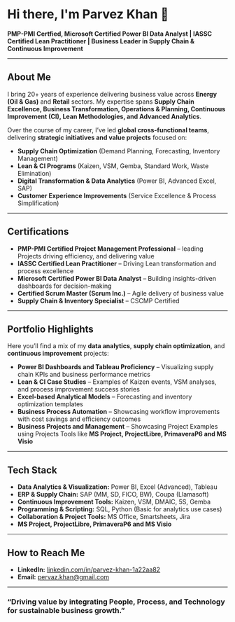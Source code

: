 # Hi there, I'm Parvez Khan 👋  

**PMP-PMI Certfied, Microsoft Certified Power BI Data Analyst | IASSC Certified Lean Practitioner | Business Leader in Supply Chain & Continuous Improvement**

---

## About Me  

I bring 20+ years of experience delivering business value across **Energy (Oil & Gas)** and **Retail** sectors. My expertise spans **Supply Chain Excellence, Business Transformation, Operations & Planning, Continuous Improvement (CI), Lean Methodologies, and Advanced Analytics**.  

Over the course of my career, I’ve led **global cross-functional teams**, delivering **strategic initiatives and value projects** focused on:
- **Supply Chain Optimization** (Demand Planning, Forecasting, Inventory Management)
- **Lean & CI Programs** (Kaizen, VSM, Gemba, Standard Work, Waste Elimination)
- **Digital Transformation & Data Analytics** (Power BI, Advanced Excel, SAP)
- **Customer Experience Improvements** (Service Excellence & Process Simplification)

---

## Certifications  

- **PMP-PMI Certified Project Management Professional** – leading Projects driving efficiency, and delivering value  
- **IASSC Certified Lean Practitioner** – Driving Lean transformation and process excellence  
- **Microsoft Certified Power BI Data Analyst** – Building insights-driven dashboards for decision-making  
- **Certified Scrum Master (Scrum Inc.)** – Agile delivery of business value  
- **Supply Chain & Inventory Specialist** – CSCMP Certified  

---

## Portfolio Highlights  

Here you’ll find a mix of my **data analytics**, **supply chain optimization**, and **continuous improvement** projects:  
- **Power BI Dashboards and Tableau Proficiency** – Visualizing supply chain KPIs and business performance metrics  
- **Lean & CI Case Studies** – Examples of Kaizen events, VSM analyses, and process improvement success stories  
- **Excel-based Analytical Models** – Forecasting and inventory optimization templates  
- **Business Process Automation** – Showcasing workflow improvements with cost savings and efficiency outcomes
- **Business Projects and Management** – Showcasing Project Examples using Projects Tools like **MS Project, ProjectLibre, PrimaveraP6 and MS Visio** 

---

## Tech Stack  

- **Data Analytics & Visualization:** Power BI, Excel (Advanced), Tableau  
- **ERP & Supply Chain:** SAP (MM, SD, FICO, BW), Coupa (Llamasoft)  
- **Continuous Improvement Tools:** Kaizen, VSM, DMAIC, 5S, Gemba  
- **Programming & Scripting:** SQL, Python (Basic for analytics use cases)  
- **Collaboration & Project Tools:** MS Office, Smartsheets, Jira
- **MS Project, ProjectLibre, PrimaveraP6 and MS Visio** 
  
---

## How to Reach Me  

- **LinkedIn:** [linkedin.com/in/parvez-khan-1a22aa82](https://www.linkedin.com/in/parvez-khan-1a22aa82/)  
- **Email:** pervaz.khan@gmail.com  

---

### “Driving value by integrating People, Process, and Technology for sustainable business growth.”
